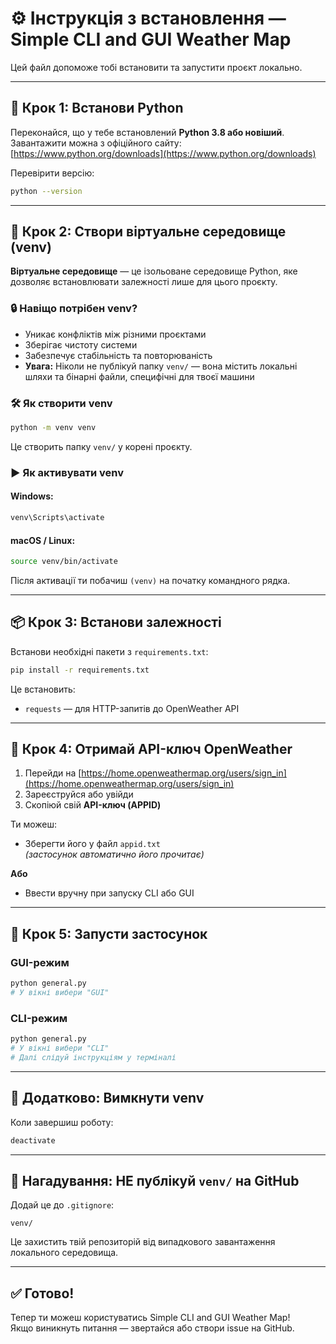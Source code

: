 # ⚙️ Інструкція з встановлення — Simple CLI and GUI Weather Map

Цей файл допоможе тобі встановити та запустити проєкт локально.

---

## 🐍 Крок 1: Встанови Python

Переконайся, що у тебе встановлений **Python 3.8 або новіший**.  
Завантажити можна з офіційного сайту: [https://www.python.org/downloads](https://www.python.org/downloads)

Перевірити версію:

```bash
python --version
```

---

## 🧪 Крок 2: Створи віртуальне середовище (venv)

**Віртуальне середовище** — це ізольоване середовище Python, яке дозволяє встановлювати залежності лише для цього проєкту.

### 🔒 Навіщо потрібен venv?

- Уникає конфліктів між різними проєктами
- Зберігає чистоту системи
- Забезпечує стабільність та повторюваність
- **Увага:** Ніколи не публікуй папку `venv/` — вона містить локальні шляхи та бінарні файли, специфічні для твоєї машини

### 🛠️ Як створити venv

```bash
python -m venv venv
```

Це створить папку `venv/` у корені проєкту.

### ▶️ Як активувати venv

#### Windows:

```bash
venv\Scripts\activate
```

#### macOS / Linux:

```bash
source venv/bin/activate
```

Після активації ти побачиш `(venv)` на початку командного рядка.

---

## 📦 Крок 3: Встанови залежності

Встанови необхідні пакети з `requirements.txt`:

```bash
pip install -r requirements.txt
```

Це встановить:

- `requests` — для HTTP-запитів до OpenWeather API

---

## 🔑 Крок 4: Отримай API-ключ OpenWeather

1. Перейди на [https://home.openweathermap.org/users/sign_in](https://home.openweathermap.org/users/sign_in)
2. Зареєструйся або увійди
3. Скопіюй свій **API-ключ (APPID)**

Ти можеш:

- Зберегти його у файл `appid.txt`  
  *(застосунок автоматично його прочитає)*

**Або**

- Ввести вручну при запуску CLI або GUI

---

## 🚀 Крок 5: Запусти застосунок

### GUI-режим

```bash
python general.py
# У вікні вибери "GUI"
```

### CLI-режим

```bash
python general.py
# У вікні вибери "CLI"
# Далі слідуй інструкціям у терміналі
```

---

## 🧹 Додатково: Вимкнути venv

Коли завершиш роботу:

```bash
deactivate
```

---

## 🛑 Нагадування: НЕ публікуй `venv/` на GitHub

Додай це до `.gitignore`:

```
venv/
```

Це захистить твій репозиторій від випадкового завантаження локального середовища.

---

## ✅ Готово!

Тепер ти можеш користуватись Simple CLI and GUI Weather Map!  
Якщо виникнуть питання — звертайся або створи issue на GitHub.
